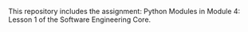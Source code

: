 This repository includes the assignment: Python Modules in Module 4: Lesson 1 of the Software Engineering Core.